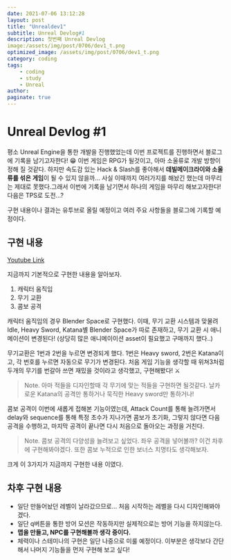 ```yaml
---
date: 2021-07-06 13:12:28
layout: post
title: "Unrealdev1"
subtitle: Unreal Devlog#1
description: 첫번째 Unreal Devlog
image:/assets/img/post/0706/dev1_t.png
optimized_image: /assets/img/post/0706/dev1_t.png
category: coding
tags: 
    - coding
    - study
    - Unreal
author:
paginate: true
---
```




# **Unreal Devlog #1**

평소 Unreal Engine을 통한 개발을 진행했었는데 이번 프로젝트를 진행하면서 블로그에 기록을 남기고자한다! 😁  이번 게임은 RPG가 될것이고, 아마 소울류로 개발 방향이 정해 질 것같다. 하지만 속도감 있는 Hack & Slash를 좋아해서 **데빌메이크라이와 소울류를 섞은 게임**이 될 수 있지 않을까... 사실 이때까지 여러가지를 해놨긴 했는데 마무리는 제대로 못했다.그래서 이번에 기록을 남기면서 하나의 게임을 마무리 해보고자한다! 다음은 TPS로 도전...?

구현 내용이나 결과는 유투브로 올릴 예정이고 여러 주요 사항들을 블로그에 기록할 예정이다.

## 구현 내용

[Youtube Link](https://youtu.be/hajNbRBfK5w)

지금까지 기본적으로 구현한 내용을 알아보자.

 1. 캐릭터 움직임
 2. 무기 교환
 3. 콤보 공격

캐릭터 움직임의 경우 Blender Space로 구현했다.
이때, 무기 교환 시스템과 맞물려 Idle, Heavy Sword, Katana별 Blender Space가 따로 존재하고, 무기 교환 시 애니메이션이 변경된다! (상당히 많은 애니메이이션 asset이 필요했고 구매까지 했다..)

무기교환은 1번과 2번을 누르면 변경되게 했다. 1번은 Heavy sword, 2번은 Katana이고, 각 번호를 누르면 자동으로 무기가 변경된다. 처음 게임 기능을 생각할 때 위쳐3처럼 두개의 무기를 번갈아 쓰면 재밌을 것이라고 생각했고, 구현해봤다! ⚔

> Note. 아마 적들을 디자인할때 각 무기에 맞는 적들을 구현하면 될것같다. 날카로운 Katana의 공격만 통하거나 묵직한 Heavy sword만 통하거나!

콤보 공격이 이번에 새롭게 접해본 기능이였는데, Attack Count를 통해 늘려가면서 delay와 sequence를 통해 특정 초수가 지나가면 콤보가 초기화, 그렇지 않다면 다음 공격을 수행하고, 마지막 공격이 끝나면 다시 처음으로 돌아오는 과정을 거친다.

> Note. 콤보 공격의 다양성을 늘려보고 싶었다. 좌우 공격을 넣어볼까? 이건 차후에 구현해봐야겠다. 또한 콤보 누적으로 인한 보너스 치명타도 생각해보자.

크게 이 3가지가 지금까지 구현한 내용 이였다.

 
## 차후 구현 내용

 - 일단 만들어놨던 레벨이 날라갔으므로... 처음 시작하는 레벨을 다시 디자인해봐야겠다.
 - 일단 q버튼을 통한 방어 모션은 작동하지만 실제적으로는 방어 기능을 하지않는다. 
 - **맵을 만들고, NPC를 구현해볼까 생각 중이다.**
 - 체력이나 스테미나의 구현은 일단 나중으로 미룰 예정이다. 이부분은 생각보다 간단해서 나머지 기능들을 먼저 구현해 보고 싶다!